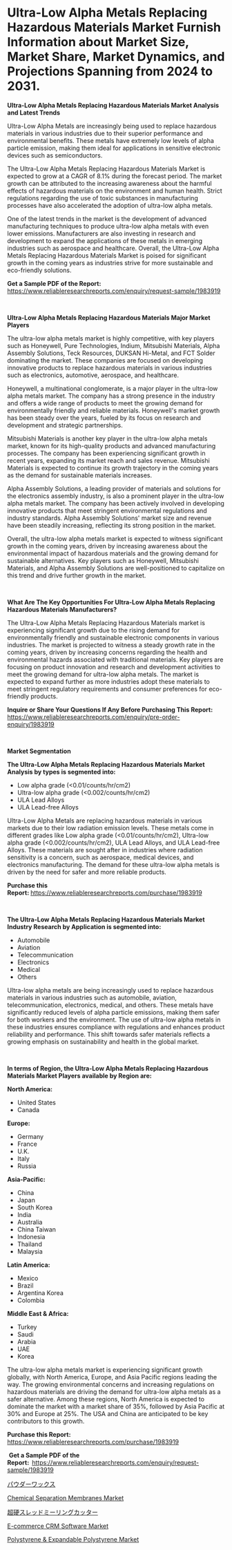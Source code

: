 <p><h1>Ultra-Low Alpha Metals Replacing Hazardous Materials Market Furnish Information about Market Size, Market Share, Market Dynamics, and Projections Spanning from 2024 to 2031.</h1></p><p><strong>Ultra-Low Alpha Metals Replacing Hazardous Materials Market Analysis and Latest Trends</strong></p>
<p><p>Ultra-Low Alpha Metals are increasingly being used to replace hazardous materials in various industries due to their superior performance and environmental benefits. These metals have extremely low levels of alpha particle emission, making them ideal for applications in sensitive electronic devices such as semiconductors.</p><p>The Ultra-Low Alpha Metals Replacing Hazardous Materials Market is expected to grow at a CAGR of 8.1% during the forecast period. The market growth can be attributed to the increasing awareness about the harmful effects of hazardous materials on the environment and human health. Strict regulations regarding the use of toxic substances in manufacturing processes have also accelerated the adoption of ultra-low alpha metals.</p><p>One of the latest trends in the market is the development of advanced manufacturing techniques to produce ultra-low alpha metals with even lower emissions. Manufacturers are also investing in research and development to expand the applications of these metals in emerging industries such as aerospace and healthcare. Overall, the Ultra-Low Alpha Metals Replacing Hazardous Materials Market is poised for significant growth in the coming years as industries strive for more sustainable and eco-friendly solutions.</p></p>
<p><strong>Get a Sample PDF of the Report:&nbsp;</strong> <a href="https://www.reliableresearchreports.com/enquiry/request-sample/1983919">https://www.reliableresearchreports.com/enquiry/request-sample/1983919</a></p>
<p>&nbsp;</p>
<p><strong>Ultra-Low Alpha Metals Replacing Hazardous Materials Major Market Players</strong></p>
<p><p>The ultra-low alpha metals market is highly competitive, with key players such as Honeywell, Pure Technologies, Indium, Mitsubishi Materials, Alpha Assembly Solutions, Teck Resources, DUKSAN Hi-Metal, and FCT Solder dominating the market. These companies are focused on developing innovative products to replace hazardous materials in various industries such as electronics, automotive, aerospace, and healthcare.</p><p>Honeywell, a multinational conglomerate, is a major player in the ultra-low alpha metals market. The company has a strong presence in the industry and offers a wide range of products to meet the growing demand for environmentally friendly and reliable materials. Honeywell's market growth has been steady over the years, fueled by its focus on research and development and strategic partnerships.</p><p>Mitsubishi Materials is another key player in the ultra-low alpha metals market, known for its high-quality products and advanced manufacturing processes. The company has been experiencing significant growth in recent years, expanding its market reach and sales revenue. Mitsubishi Materials is expected to continue its growth trajectory in the coming years as the demand for sustainable materials increases.</p><p>Alpha Assembly Solutions, a leading provider of materials and solutions for the electronics assembly industry, is also a prominent player in the ultra-low alpha metals market. The company has been actively involved in developing innovative products that meet stringent environmental regulations and industry standards. Alpha Assembly Solutions' market size and revenue have been steadily increasing, reflecting its strong position in the market.</p><p>Overall, the ultra-low alpha metals market is expected to witness significant growth in the coming years, driven by increasing awareness about the environmental impact of hazardous materials and the growing demand for sustainable alternatives. Key players such as Honeywell, Mitsubishi Materials, and Alpha Assembly Solutions are well-positioned to capitalize on this trend and drive further growth in the market.</p></p>
<p>&nbsp;</p>
<p><strong>What Are The Key Opportunities For Ultra-Low Alpha Metals Replacing Hazardous Materials Manufacturers?</strong></p>
<p><p>The Ultra-Low Alpha Metals Replacing Hazardous Materials market is experiencing significant growth due to the rising demand for environmentally friendly and sustainable electronic components in various industries. The market is projected to witness a steady growth rate in the coming years, driven by increasing concerns regarding the health and environmental hazards associated with traditional materials. Key players are focusing on product innovation and research and development activities to meet the growing demand for ultra-low alpha metals. The market is expected to expand further as more industries adopt these materials to meet stringent regulatory requirements and consumer preferences for eco-friendly products.</p></p>
<p><strong>Inquire or Share Your Questions If Any Before Purchasing This Report:</strong> <a href="https://www.reliableresearchreports.com/enquiry/pre-order-enquiry/1983919">https://www.reliableresearchreports.com/enquiry/pre-order-enquiry/1983919</a></p>
<p>&nbsp;</p>
<p><strong>Market Segmentation</strong></p>
<p><strong>The Ultra-Low Alpha Metals Replacing Hazardous Materials Market Analysis by types is segmented into:</strong></p>
<p><ul><li>Low alpha grade (<0.01/counts/hr/cm2)</li><li>Ultra-low alpha grade (<0.002/counts/hr/cm2)</li><li>ULA Lead Alloys</li><li>ULA Lead-free Alloys</li></ul></p>
<p><p>Ultra-Low Alpha Metals are replacing hazardous materials in various markets due to their low radiation emission levels. These metals come in different grades like Low alpha grade (<0.01/counts/hr/cm2), Ultra-low alpha grade (<0.002/counts/hr/cm2), ULA Lead Alloys, and ULA Lead-free Alloys. These materials are sought after in industries where radiation sensitivity is a concern, such as aerospace, medical devices, and electronics manufacturing. The demand for these ultra-low alpha metals is driven by the need for safer and more reliable products.</p></p>
<p><strong>Purchase this Report:&nbsp;</strong><a href="https://www.reliableresearchreports.com/purchase/1983919">https://www.reliableresearchreports.com/purchase/1983919</a></p>
<p>&nbsp;</p>
<p><strong>The Ultra-Low Alpha Metals Replacing Hazardous Materials Market Industry Research by Application is segmented into:</strong></p>
<p><ul><li>Automobile</li><li>Aviation</li><li>Telecommunication</li><li>Electronics</li><li>Medical</li><li>Others</li></ul></p>
<p><p>Ultra-low alpha metals are being increasingly used to replace hazardous materials in various industries such as automobile, aviation, telecommunication, electronics, medical, and others. These metals have significantly reduced levels of alpha particle emissions, making them safer for both workers and the environment. The use of ultra-low alpha metals in these industries ensures compliance with regulations and enhances product reliability and performance. This shift towards safer materials reflects a growing emphasis on sustainability and health in the global market.</p></p>
<p>&nbsp;</p>
<p><strong>In terms of Region, the Ultra-Low Alpha Metals Replacing Hazardous Materials Market Players available by Region are:</strong></p>
<p>
    <p> <strong> North America: </strong>
        <ul>
            <li>United States</li>
            <li>Canada</li>
        </ul>
        </p> 
    <p> <strong> Europe: </strong>
        <ul>
            <li>Germany</li>
            <li>France</li>
            <li>U.K.</li>
            <li>Italy</li>
            <li>Russia</li>
        </ul>
        </p> 
    <p> <strong> Asia-Pacific: </strong>
        <ul>
            <li>China</li>
            <li>Japan</li>
            <li>South Korea</li>
            <li>India</li>
            <li>Australia</li>
            <li>China Taiwan</li>
            <li>Indonesia</li>
            <li>Thailand</li>
            <li>Malaysia</li>
        </ul>
        </p> 
    <p> <strong> Latin America: </strong>
        <ul>
            <li>Mexico</li>
            <li>Brazil</li>
            <li>Argentina Korea</li>
            <li>Colombia</li>
        </ul>
        </p> 
    <p> <strong> Middle East & Africa: </strong>
        <ul>
            <li>Turkey</li>
            <li>Saudi</li>
            <li>Arabia</li>
            <li>UAE</li>
            <li>Korea</li>
        </ul>
    </p>
    </p>
<p><p>The ultra-low alpha metals market is experiencing significant growth globally, with North America, Europe, and Asia Pacific regions leading the way. The growing environmental concerns and increasing regulations on hazardous materials are driving the demand for ultra-low alpha metals as a safer alternative. Among these regions, North America is expected to dominate the market with a market share of 35%, followed by Asia Pacific at 30% and Europe at 25%. The USA and China are anticipated to be key contributors to this growth.</p></p>
<p><strong>Purchase this Report: </strong><a href="https://www.reliableresearchreports.com/purchase/1983919">https://www.reliableresearchreports.com/purchase/1983919</a></p>
<p>&nbsp;<strong>Get a Sample PDF of the Report:&nbsp;&nbsp;</strong><a href="https://www.reliableresearchreports.com/enquiry/request-sample/1983919">https://www.reliableresearchreports.com/enquiry/request-sample/1983919</a></p>
<p><strong></strong></p>
<p><p><a href="https://github.com/ddwcuskozol07187/Market-Research-Report-List-1/blob/main/47503852385.md">パウダーワックス</a></p><p><a href="https://github.com/josesg55/Market-Research-Report-List-1/blob/main/chemical-separation-membranes-market.md">Chemical Separation Membranes Market</a></p><p><a href="https://github.com/xtkhtofdt934839/Market-Research-Report-List-1/blob/main/39034452384.md">超硬スレッドミーリングカッター</a></p><p><a href="https://issuu.com/reportprime-2/docs/e-commerce-crm-software-market-size-2030.pptx">E-commerce CRM Software Market</a></p><p><a href="https://github.com/mancsybtousav/Market-Research-Report-List-1/blob/main/polystyrene-expandable-polystyrene-market.md">Polystyrene & Expandable Polystyrene Market</a></p></p>